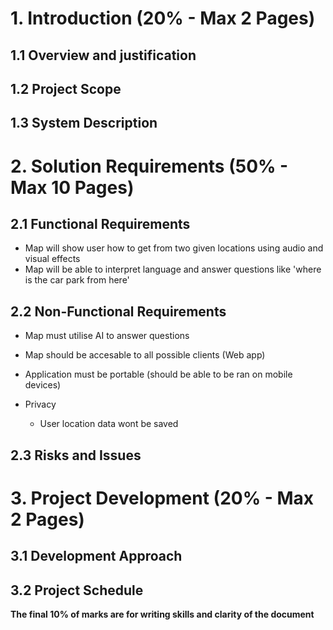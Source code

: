 # 1. Introduction (20% - Max 2 Pages)
## 1.1 Overview and justification
## 1.2 Project Scope
## 1.3 System Description

# 2. Solution Requirements (50% - Max 10 Pages)

## 2.1 Functional Requirements
- Map will show user how to get from two given locations using audio and visual effects
- Map will be able to interpret language and answer questions like 'where is the car park from here'

## 2.2 Non-Functional Requirements
- Map must utilise AI to answer questions
- Map should be accesable to all possible clients (Web app)
- Application must be portable (should be able to be ran on mobile devices)

- Privacy
  - User location data wont be saved
## 2.3 Risks and Issues

# 3. Project Development (20% - Max 2 Pages)
## 3.1 Development Approach
## 3.2 Project Schedule

**The final 10% of marks are for writing skills and clarity of the document**
